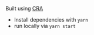 Built using [CRA](https://create-react-app.dev/docs/getting-started)

- Install dependencies with `yarn`
- run locally via `yarn start`

